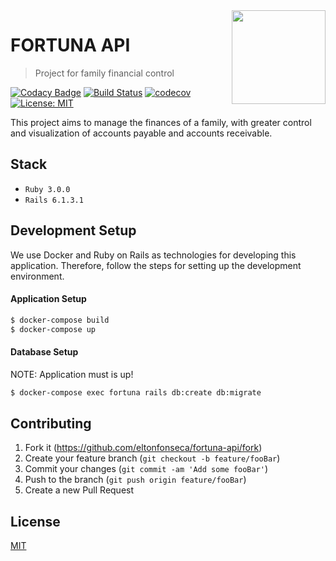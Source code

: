<img src="https://i.imgur.com/1ryC1eb.png" align="right" width="150" height="150" />

# FORTUNA API
> Project for family financial control

[![Codacy Badge](https://api.codacy.com/project/badge/Grade/5c72883a8f0a4189a327bc9e6746fe79)](https://app.codacy.com/manual/eltonfonseca/fortuna-api?utm_source=github.com&utm_medium=referral&utm_content=eltonfonseca/fortuna-api&utm_campaign=Badge_Grade_Dashboard)
[![Build Status](https://travis-ci.com/eltonfonseca/fortuna-api.svg?branch=master)](https://travis-ci.com/eltonfonseca/fortuna-api) [![codecov](https://codecov.io/gh/eltonfonseca/fortuna-api/branch/master/graph/badge.svg)](https://codecov.io/gh/eltonfonseca/fortuna-api) [![License: MIT](https://img.shields.io/badge/License-MIT-yellow.svg)](LICENSE)


This project aims to manage the finances of a family, with greater control and visualization of accounts payable and accounts receivable.

## Stack

* `Ruby 3.0.0`
* `Rails 6.1.3.1`

## Development Setup

We use Docker and Ruby on Rails as technologies for developing this application. Therefore, follow the steps for setting up the development environment.

#### Application Setup

```bash
$ docker-compose build
$ docker-compose up
```
#### Database Setup

NOTE: Application must is up!

```bash
$ docker-compose exec fortuna rails db:create db:migrate
```

## Contributing

1. Fork it (<https://github.com/eltonfonseca/fortuna-api/fork>)
2. Create your feature branch (`git checkout -b feature/fooBar`)
3. Commit your changes (`git commit -am 'Add some fooBar'`)
4. Push to the branch (`git push origin feature/fooBar`)
5. Create a new Pull Request

## License
[MIT](https://github.com/eltonfonseca/fortuna-api/blob/master/LICENSE)
